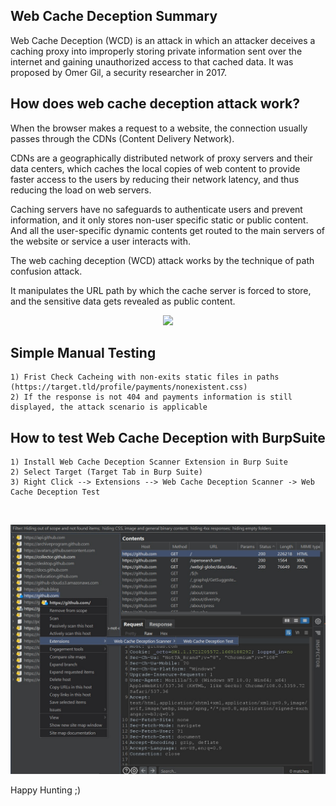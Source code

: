 ## Web Cache Deception Summary

Web Cache Deception (WCD) is an attack in which an attacker deceives a caching proxy into improperly storing private information sent over the internet and gaining unauthorized access to that cached data. It was proposed by Omer Gil, a security researcher in 2017.

## How does web cache deception attack work?

When the browser makes a request to a website, the connection usually passes through the CDNs (Content Delivery Network).

CDNs are a geographically distributed network of proxy servers and their data centers, which caches the local copies of web content to provide faster access to the users by reducing their network latency, and thus reducing the load on web servers.

Caching servers have no safeguards to authenticate users and prevent information, and it only stores non-user specific static or public content. And all the user-specific dynamic contents get routed to the main servers of the website or service a user interacts with.

The web caching deception (WCD) attack works by the technique of path confusion attack.

It manipulates the URL path by which the cache server is forced to store, and the sensitive data gets revealed as public content.


<p align="center">
  <img
    src="https://github.com/cyspad/security-mindmaps/blob/88b8e4be9bfed88a2f2b542a97970619735b02eb/wcd-background.png"
  >
</p>


## Simple Manual Testing
    1) Frist Check Cacheing with non-exits static files in paths (https://target.tld/profile/payments/nonexistent.css)
    2) If the response is not 404 and payments information is still displayed, the attack scenario is applicable
    

## How to test Web Cache Deception with BurpSuite

    1) Install Web Cache Deception Scanner Extension in Burp Suite
    2) Select Target (Target Tab in Burp Suite)
    3) Right Click --> Extensions --> Web Cache Deception Scanner -> Web Cache Deception Test
    
<br>
<p align="center">
<img
src="https://github.com/cyspad/image-host-repo/blob/df7a043dab3e5f665491455fbc67a959c400c307/Web-Cache-Deception%20Scanner.jpg"
>
</p>


Happy Hunting ;)
